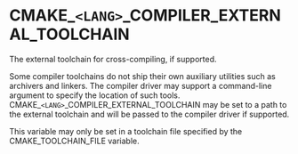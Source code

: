   

# CMAKE_```<LANG>```_COMPILER_EXTERNAL_TOOLCHAIN  
The external toolchain for cross-compiling, if supported.  

Some compiler toolchains do not ship their own auxiliary utilities such as
archivers and linkers.  The compiler driver may support a command-line argument
to specify the location of such tools.
CMAKE_```<LANG>```_COMPILER_EXTERNAL_TOOLCHAIN may be set to a path to
the external toolchain and will be passed to the compiler driver if supported.  

This variable may only be set in a toolchain file specified by
the CMAKE_TOOLCHAIN_FILE variable.  

